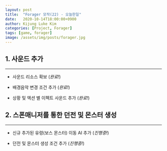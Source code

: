 ```yaml
---
layout: post
title:  "Forager 모작(22) - 오늘한일"
date:   2020-10-14T18:00:00+0900
author: Kijung Luke Kim
categories: [Project, Forager]
tags: [game, forager]
image: /assets/img/posts/forager.jpg
---
```


## 1. 사운드 추가
---
 
- 사운드 리소스 확보 (*완료!*)

- 배경음악 변경 조건 추가 (*완료!*)

- 상황 및 액션 별 이펙트 사운드 추가 (*완료!*)

## 2. 스폰매니저를 통한 던전 및 몬스터 생성  
---

- 신규 추가된 유령(보스 몬스터) 이동 AI 추가 (*진행중!*)

- 던전 및 몬스터 생성 조건 추가 (*진행중!*)